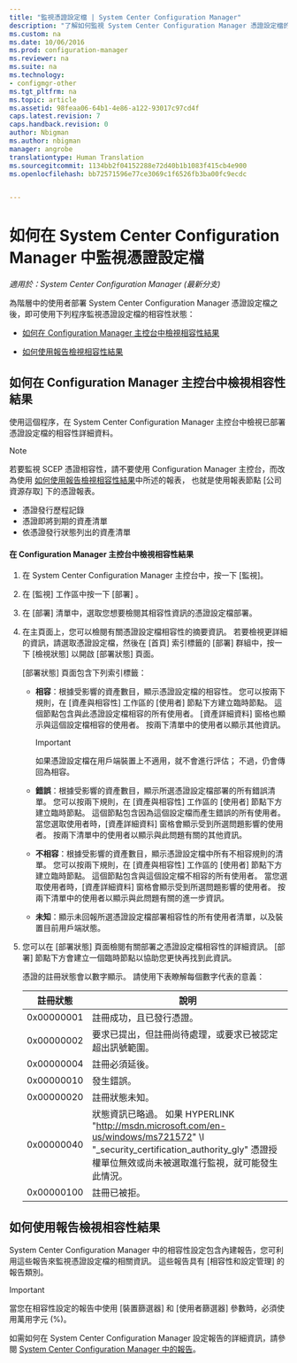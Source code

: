 ```yaml
---
title: "監視憑證設定檔 | System Center Configuration Manager"
description: "了解如何監視 System Center Configuration Manager 憑證設定檔的相容性狀態。"
ms.custom: na
ms.date: 10/06/2016
ms.prod: configuration-manager
ms.reviewer: na
ms.suite: na
ms.technology:
- configmgr-other
ms.tgt_pltfrm: na
ms.topic: article
ms.assetid: 98feaa06-64b1-4e86-a122-93017c97cd4f
caps.latest.revision: 7
caps.handback.revision: 0
author: Nbigman
ms.author: nbigman
manager: angrobe
translationtype: Human Translation
ms.sourcegitcommit: 1134bb2f04152288e72d40b1b1083f415cb4e900
ms.openlocfilehash: bb72571596e77ce3069c1f6526fb3ba00fc9ecdc


---
```

# <a name="how-to-monitor-certificate-profiles-in-system-center-configuration-manager"></a>如何在 System Center Configuration Manager 中監視憑證設定檔

*適用於：System Center Configuration Manager (最新分支)*


為階層中的使用者部署 System Center Configuration Manager 憑證設定檔之後，即可使用下列程序監視憑證設定檔的相容性狀態：  

-   [如何在 Configuration Manager 主控台中檢視相容性結果](#BKMK_console)  

-   [如何使用報告檢視相容性結果](#BKMK_Reports)  

##  <a name="a-namebkmkconsolea-how-to-view-compliance-results-in-the-configuration-manager-console"></a><a name="BKMK_console"></a> 如何在 Configuration Manager 主控台中檢視相容性結果  
 使用這個程序，在 System Center Configuration Manager 主控台中檢視已部署憑證設定檔的相容性詳細資料。  

> [!NOTE]  
>  若要監視 SCEP 憑證相容性，請不要使用 Configuration Manager 主控台，而改為使用 [如何使用報告檢視相容性結果](#BKMK_Reports)中所述的報表， 也就是使用報表節點 [公司資源存取] 下的憑證報表。  
>   
>  -   憑證發行歷程記錄  
> -   憑證即將到期的資產清單  
> -   依憑證發行狀態列出的資產清單  

#### <a name="to-view-compliance-results-in-the-configuration-manager-console"></a>在 Configuration Manager 主控台中檢視相容性結果  

1.  在 System Center Configuration Manager 主控台中，按一下 [監視]。  

2.  在 [監視]  工作區中按一下 [部署] 。  

3.  在 [部署]  清單中，選取您想要檢閱其相容性資訊的憑證設定檔部署。  

4.  在主頁面上，您可以檢閱有關憑證設定檔相容性的摘要資訊。 若要檢視更詳細的資訊，請選取憑證設定檔，然後在 [首頁]  索引標籤的 [部署]  群組中，按一下 [檢視狀態]  以開啟 [部署狀態]  頁面。  

     [部署狀態]  頁面包含下列索引標籤：  

    -   **相容**：根據受影響的資產數目，顯示憑證設定檔的相容性。 您可以按兩下規則，在 [資產與相容性]  工作區的 [使用者]  節點下方建立臨時節點。 這個節點包含與此憑證設定檔相容的所有使用者。 [資產詳細資料]  窗格也顯示與這個設定檔相容的使用者。 按兩下清單中的使用者以顯示其他資訊。  

        > [!IMPORTANT]  
        >  如果憑證設定檔在用戶端裝置上不適用，就不會進行評估； 不過，仍會傳回為相容。  

    -   **錯誤**：根據受影響的資產數目，顯示所選憑證設定檔部署的所有錯誤清單。 您可以按兩下規則，在 [資產與相容性]  工作區的 [使用者]  節點下方建立臨時節點。 這個節點包含因為這個設定檔而產生錯誤的所有使用者。 當您選取使用者時，[資產詳細資料]  窗格會顯示受到所選問題影響的使用者。 按兩下清單中的使用者以顯示與此問題有關的其他資訊。  

    -   **不相容**：根據受影響的資產數目，顯示憑證設定檔中所有不相容規則的清單。 您可以按兩下規則，在 [資產與相容性]  工作區的 [使用者]  節點下方建立臨時節點。 這個節點包含與這個設定檔不相容的所有使用者。 當您選取使用者時，[資產詳細資料]  窗格會顯示受到所選問題影響的使用者。 按兩下清單中的使用者以顯示與此問題有關的進一步資訊。  

    -   **未知**：顯示未回報所選憑證設定檔部署相容性的所有使用者清單，以及裝置目前用戶端狀態。  

5.  您可以在 [部署狀態]  頁面檢閱有關部署之憑證設定檔相容性的詳細資訊。 [部署]  節點下方會建立一個臨時節點以協助您更快再找到此資訊。  

     憑證的註冊狀態會以數字顯示。 請使用下表瞭解每個數字代表的意義：  

    |註冊狀態|說明|  
    |-----------------------|-----------------|  
    |0x00000001|註冊成功，且已發行憑證。|  
    |0x00000002|要求已提出，但註冊尚待處理，或要求已被認定超出訊號範圍。|  
    |0x00000004|註冊必須延後。|  
    |0x00000010|發生錯誤。|  
    |0x00000020|註冊狀態未知。|  
    |0x00000040|狀態資訊已略過。 如果 HYPERLINK "http://msdn.microsoft.com/en-us/windows/ms721572" \l "_security_certification_authority_gly" 憑證授權單位無效或尚未被選取進行監視，就可能發生此情況。|  
    |0x00000100|註冊已被拒。|  

##  <a name="a-namebkmkreportsa-how-to-view-compliance-results-by-using-reports"></a><a name="BKMK_Reports"></a> 如何使用報告檢視相容性結果

 System Center Configuration Manager 中的相容性設定包含內建報告，您可利用這些報告來監視憑證設定檔的相關資訊。 這些報告具有 [相容性和設定管理] 的報告類別。  

> [!IMPORTANT]  
>  當您在相容性設定的報告中使用 [裝置篩選器]  和 [使用者篩選器]  參數時，必須使用萬用字元 (%)。  

 如需如何在 System Center Configuration Manager 設定報告的詳細資訊，請參閱 [System Center Configuration Manager 中的報告](../../core/servers/manage/reporting.md)。  



<!--HONumber=Nov16_HO1-->


